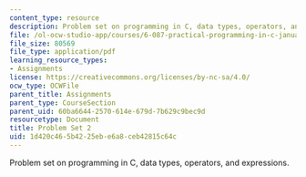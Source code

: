 ```yaml
---
content_type: resource
description: Problem set on programming in C, data types, operators, and expressions.
file: /ol-ocw-studio-app/courses/6-087-practical-programming-in-c-january-iap-2010/1d420c465b4225ebe6a8ceb42815c64c_MIT6_087IAP10_assn02.pdf
file_size: 80569
file_type: application/pdf
learning_resource_types:
- Assignments
license: https://creativecommons.org/licenses/by-nc-sa/4.0/
ocw_type: OCWFile
parent_title: Assignments
parent_type: CourseSection
parent_uid: 60ba6644-2570-614e-679d-7b629c9bec9d
resourcetype: Document
title: Problem Set 2
uid: 1d420c46-5b42-25eb-e6a8-ceb42815c64c
---
```

Problem set on programming in C, data types, operators, and expressions.